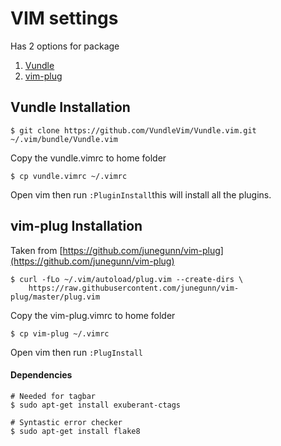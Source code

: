 # VIM settings
Has 2 options for package

1. [Vundle](https://github.com/VundleVim/Vundle.vim)
2. [vim-plug](https://github.com/junegunn/vim-plug)

## Vundle Installation

` $ git clone https://github.com/VundleVim/Vundle.vim.git ~/.vim/bundle/Vundle.vim `

Copy the vundle.vimrc to home folder

` $ cp vundle.vimrc ~/.vimrc `

Open vim then run ` :PluginInstall `this will install all the plugins.


## vim-plug Installation
Taken from [https://github.com/junegunn/vim-plug](https://github.com/junegunn/vim-plug)


```
$ curl -fLo ~/.vim/autoload/plug.vim --create-dirs \
    https://raw.githubusercontent.com/junegunn/vim-plug/master/plug.vim
```


Copy the vim-plug.vimrc to home folder

` $ cp vim-plug ~/.vimrc `

Open vim then run ` :PlugInstall `

#### Dependencies
```
# Needed for tagbar
$ sudo apt-get install exuberant-ctags

# Syntastic error checker
$ sudo apt-get install flake8

```
